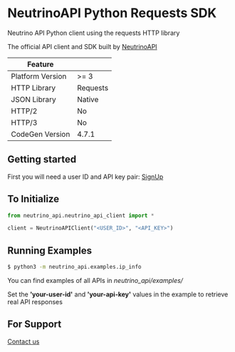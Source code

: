 # NeutrinoAPI Python Requests SDK

Neutrino API Python client using the requests HTTP library

The official API client and SDK built by [NeutrinoAPI](https://www.neutrinoapi.com/)

| Feature          |          |
|------------------|----------|
| Platform Version | >= 3     |
| HTTP Library     | Requests |
| JSON Library     | Native   |
| HTTP/2           | No       |
| HTTP/3           | No       |
| CodeGen Version  | 4.7.1    |

## Getting started

First you will need a user ID and API key pair: [SignUp](https://www.neutrinoapi.com/signup/)

## To Initialize 
```python
from neutrino_api.neutrino_api_client import *

client = NeutrinoAPIClient("<USER_ID>", "<API_KEY>")
```

## Running Examples

```sh
$ python3 -m neutrino_api.examples.ip_info
```
You can find examples of all APIs in _neutrino_api/examples/_

Set the __'your-user-id'__ and __'your-api-key'__ values in the example to retrieve real API responses

## For Support 
[Contact us](https://www.neutrinoapi.com/contact-us/)
